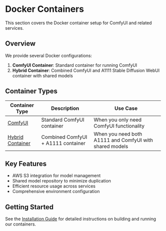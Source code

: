 # Docker Containers

This section covers the Docker container setup for ComfyUI and related services.

## Overview

We provide several Docker configurations:

1. **ComfyUI Container**: Standard container for running ComfyUI
2. **Hybrid Container**: Combined ComfyUI and A1111 Stable Diffusion WebUI container with shared models

## Container Types

| Container Type | Description | Use Case |
|---------------|-------------|----------|
| [ComfyUI](/docker/comfyui) | Standard ComfyUI container | When you only need ComfyUI functionality |
| [Hybrid Container](/docker/hybrid) | Combined ComfyUI + A1111 container | When you need both A1111 and ComfyUI with shared models |

## Key Features

- AWS S3 integration for model management
- Shared model repository to minimize duplication
- Efficient resource usage across services
- Comprehensive environment configuration

## Getting Started

See the [Installation Guide](/docker/installation) for detailed instructions on building and running our containers.
